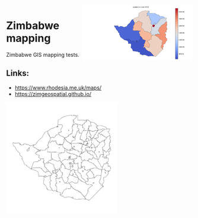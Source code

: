 <img src="images/zim_pop2012.png" width=300px align="right">

# Zimbabwe mapping

Zimbabwe GIS mapping tests.

## Links:

* https://www.rhodesia.me.uk/maps/
* https://zimgeospatial.github.io/

<img src="images/zim_districts.png" width=300px>